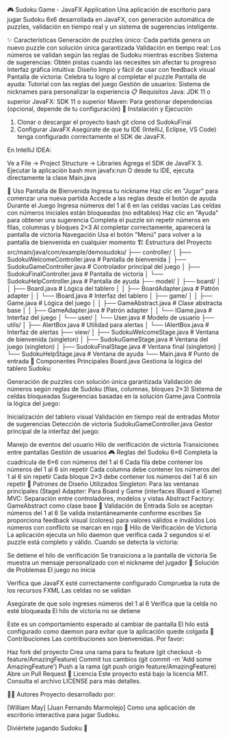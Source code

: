 🎮 Sudoku Game - JavaFX Application
Una aplicación de escritorio para jugar Sudoku 6x6 desarrollada en JavaFX, con generación automática de puzzles, validación en tiempo real y un sistema de sugerencias inteligente.

✨ Características
Generación de puzzles único: Cada partida genera un nuevo puzzle con solución única garantizada
Validación en tiempo real: Los números se validan según las reglas de Sudoku mientras escribes
Sistema de sugerencias: Obtén pistas cuando las necesites sin afectar tu progreso
Interfaz gráfica intuitiva: Diseño limpio y fácil de usar con feedback visual
Pantalla de victoria: Celebra tu logro al completar el puzzle
Pantalla de ayuda: Tutorial con las reglas del juego
Gestión de usuarios: Sistema de nicknames para personalizar la experiencia
📋 Requisitos
Java: JDK 11 o superior
JavaFX: SDK 11 o superior
Maven: Para gestionar dependencias (opcional, depende de tu configuración)
🚀 Instalación y Ejecución
1. Clonar o descargar el proyecto
bash
git clone <tu-repositorio>
cd SudokuFinal
2. Configurar JavaFX
Asegúrate de que tu IDE (IntelliJ, Eclipse, VS Code) tenga configurado correctamente el SDK de JavaFX.

En IntelliJ IDEA:

Ve a File → Project Structure → Libraries
Agrega el SDK de JavaFX
3. Ejecutar la aplicación
bash
mvn javafx:run
O desde tu IDE, ejecuta directamente la clase Main.java

🎯 Uso
Pantalla de Bienvenida
Ingresa tu nickname
Haz clic en "Jugar" para comenzar una nueva partida
Accede a las reglas desde el botón de ayuda
Durante el Juego
Ingresa números del 1 al 6 en las celdas vacías
Las celdas con números iniciales están bloqueadas (no editables)
Haz clic en "Ayuda" para obtener una sugerencia
Completa el puzzle sin repetir números en filas, columnas y bloques 2×3
Al completar correctamente, aparecerá la pantalla de victoria
Navegación
Usa el botón "Menú" para volver a la pantalla de bienvenida en cualquier momento
🏗️ Estructura del Proyecto
src/main/java/com/example/demosudoku/
├── controller/
│   ├── SudokuWelcomeController.java    # Pantalla de bienvenida
│   ├── SudokuGameController.java       # Controlador principal del juego
│   ├── SudokuFinalController.java      # Pantalla de victoria
│   └── SudokuHelpController.java       # Pantalla de ayuda
├── model/
│   ├── board/
│   │   ├── Board.java                  # Lógica del tablero
│   │   ├── BoardAdapter.java           # Patrón adapter
│   │   └── IBoard.java                 # Interfaz del tablero
│   ├── game/
│   │   ├── Game.java                   # Lógica del juego
│   │   ├── GameAbstract.java           # Clase abstracta base
│   │   ├── GameAdapter.java            # Patrón adapter
│   │   └── IGame.java                  # Interfaz del juego
│   └── user/
│       └── User.java                   # Modelo de usuario
├── utils/
│   ├── AlertBox.java                   # Utilidad para alertas
│   └── IAlertBox.java                  # Interfaz de alertas
├── view/
│   ├── SudokuWelcomeStage.java         # Ventana de bienvenida (singleton)
│   ├── SudokuGameStage.java            # Ventana del juego (singleton)
│   ├── SudokuFinalStage.java           # Ventana final (singleton)
│   └── SudokuHelpStage.java            # Ventana de ayuda
└── Main.java                           # Punto de entrada
🧩 Componentes Principales
Board.java
Gestiona la lógica del tablero Sudoku:

Generación de puzzles con solución única garantizada
Validación de números según reglas de Sudoku (filas, columnas, bloques 2×3)
Sistema de celdas bloqueadas
Sugerencias basadas en la solución
Game.java
Controla la lógica del juego:

Inicialización del tablero visual
Validación en tiempo real de entradas
Motor de sugerencias
Detección de victoria
SudokuGameController.java
Gestor principal de la interfaz del juego:

Manejo de eventos del usuario
Hilo de verificación de victoria
Transiciones entre pantallas
Gestión de usuarios
🎮 Reglas del Sudoku 6×6
Completa la cuadrícula de 6×6 con números del 1 al 6
Cada fila debe contener los números del 1 al 6 sin repetir
Cada columna debe contener los números del 1 al 6 sin repetir
Cada bloque 2×3 debe contener los números del 1 al 6 sin repetir
🔧 Patrones de Diseño Utilizados
Singleton: Para las ventanas principales (Stage)
Adapter: Para Board y Game (interfaces IBoard e IGame)
MVC: Separación entre controladores, modelos y vistas
Abstract Factory: GameAbstract como clase base
📝 Validación de Entrada
Solo se aceptan números del 1 al 6
Se valida instantáneamente conforme escribes
Se proporciona feedback visual (colores) para valores válidos e inválidos
Los números con conflicto se marcan en rojo
🧵 Hilo de Verificación de Victoria
La aplicación ejecuta un hilo daemon que verifica cada 2 segundos si el puzzle está completo y válido. Cuando se detecta la victoria:

Se detiene el hilo de verificación
Se transiciona a la pantalla de victoria
Se muestra un mensaje personalizado con el nickname del jugador
🐛 Solución de Problemas
El juego no inicia

Verifica que JavaFX esté correctamente configurado
Comprueba la ruta de los recursos FXML
Las celdas no se validan

Asegúrate de que solo ingreses números del 1 al 6
Verifica que la celda no esté bloqueada
El hilo de victoria no se detiene

Este es un comportamiento esperado al cambiar de pantalla
El hilo está configurado como daemon para evitar que la aplicación quede colgada
🤝 Contribuciones
Las contribuciones son bienvenidas. Por favor:

Haz fork del proyecto
Crea una rama para tu feature (git checkout -b feature/AmazingFeature)
Commit tus cambios (git commit -m 'Add some AmazingFeature')
Push a la rama (git push origin feature/AmazingFeature)
Abre un Pull Request
📄 Licencia
Este proyecto está bajo la licencia MIT. Consulta el archivo LICENSE para más detalles.

👨‍💻 Autores
Proyecto desarrollado por:

[William May]
[Juan Fernando Marmolejo]
Como una aplicación de escritorio interactiva para jugar Sudoku.

Diviértete jugando Sudoku 🎯

